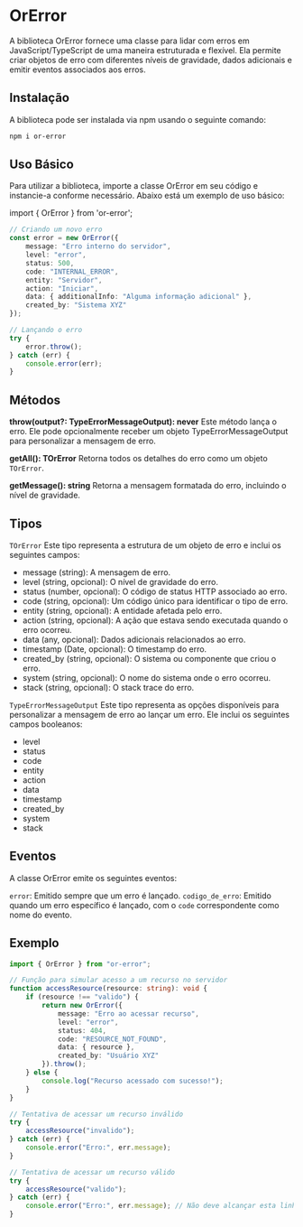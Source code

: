 # OrError

A biblioteca OrError fornece uma classe para lidar com erros em JavaScript/TypeScript de uma maneira estruturada e flexível. Ela permite criar objetos de erro
com diferentes níveis de gravidade, dados adicionais e emitir eventos associados aos erros.

## Instalação

A biblioteca pode ser instalada via npm usando o seguinte comando:

```bash
npm i or-error
```

## Uso Básico

Para utilizar a biblioteca, importe a classe OrError em seu código e instancie-a conforme necessário. Abaixo está um exemplo de uso básico:

import { OrError } from 'or-error';

```typescript
// Criando um novo erro
const error = new OrError({
    message: "Erro interno do servidor",
    level: "error",
    status: 500,
    code: "INTERNAL_ERROR",
    entity: "Servidor",
    action: "Iniciar",
    data: { additionalInfo: "Alguma informação adicional" },
    created_by: "Sistema XYZ"
});

// Lançando o erro
try {
    error.throw();
} catch (err) {
    console.error(err);
}
```

## Métodos

**throw(output?: TypeErrorMessageOutput): never** Este método lança o erro. Ele pode opcionalmente receber um objeto TypeErrorMessageOutput para personalizar a
mensagem de erro.

**getAll(): TOrError** Retorna todos os detalhes do erro como um objeto `TOrError`.

**getMessage(): string** Retorna a mensagem formatada do erro, incluindo o nível de gravidade.

## Tipos

`TOrError` Este tipo representa a estrutura de um objeto de erro e inclui os seguintes campos:

-   message (string): A mensagem de erro.
-   level (string, opcional): O nível de gravidade do erro.
-   status (number, opcional): O código de status HTTP associado ao erro.
-   code (string, opcional): Um código único para identificar o tipo de erro.
-   entity (string, opcional): A entidade afetada pelo erro.
-   action (string, opcional): A ação que estava sendo executada quando o erro ocorreu.
-   data (any, opcional): Dados adicionais relacionados ao erro.
-   timestamp (Date, opcional): O timestamp do erro.
-   created_by (string, opcional): O sistema ou componente que criou o erro.
-   system (string, opcional): O nome do sistema onde o erro ocorreu.
-   stack (string, opcional): O stack trace do erro.

`TypeErrorMessageOutput` Este tipo representa as opções disponíveis para personalizar a mensagem de erro ao lançar um erro. Ele inclui os seguintes campos
booleanos:

-   level
-   status
-   code
-   entity
-   action
-   data
-   timestamp
-   created_by
-   system
-   stack

## Eventos

A classe OrError emite os seguintes eventos:

`error`: Emitido sempre que um erro é lançado. `codigo_de_erro`: Emitido quando um erro específico é lançado, com o `code` correspondente como nome do evento.

## Exemplo

```typescript
import { OrError } from "or-error";

// Função para simular acesso a um recurso no servidor
function accessResource(resource: string): void {
    if (resource !== "valido") {
        return new OrError({
            message: "Erro ao acessar recurso",
            level: "error",
            status: 404,
            code: "RESOURCE_NOT_FOUND",
            data: { resource },
            created_by: "Usuário XYZ"
        }).throw();
    } else {
        console.log("Recurso acessado com sucesso!");
    }
}

// Tentativa de acessar um recurso inválido
try {
    accessResource("invalido");
} catch (err) {
    console.error("Erro:", err.message);
}

// Tentativa de acessar um recurso válido
try {
    accessResource("valido");
} catch (err) {
    console.error("Erro:", err.message); // Não deve alcançar esta linha
}
```
